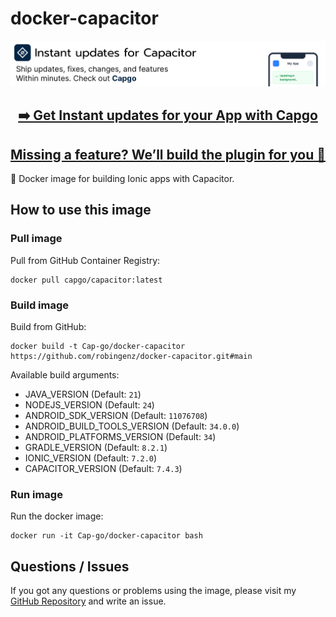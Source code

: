 # docker-capacitor

<a href="https://capgo.app/"><img src='https://raw.githubusercontent.com/Cap-go/capgo/main/assets/capgo_banner.png' alt='Capgo - Instant updates for capacitor'/></a>

<div align="center">
  <h2><a href="https://capgo.app/?ref=plugin"> ➡️ Get Instant updates for your App with Capgo</a></h2>
  <h2><a href="https://capgo.app/consulting/?ref=plugin"> Missing a feature? We’ll build the plugin for you 💪</a></h2>
</div>

🐳 Docker image for building Ionic apps with Capacitor. 

## How to use this image

### Pull image

Pull from GitHub Container Registry:  

```
docker pull capgo/capacitor:latest
```

### Build image

Build from GitHub:  

```
docker build -t Cap-go/docker-capacitor https://github.com/robingenz/docker-capacitor.git#main
```

Available build arguments:  

- JAVA_VERSION (Default: `21`)
- NODEJS_VERSION (Default: `24`)
- ANDROID_SDK_VERSION (Default: `11076708`)
- ANDROID_BUILD_TOOLS_VERSION (Default: `34.0.0`)
- ANDROID_PLATFORMS_VERSION (Default: `34`)
- GRADLE_VERSION (Default: `8.2.1`)
- IONIC_VERSION (Default: `7.2.0`)
- CAPACITOR_VERSION (Default: `7.4.3`)

### Run image

Run the docker image:  

```
docker run -it Cap-go/docker-capacitor bash
```

## Questions / Issues

If you got any questions or problems using the image, please visit my [GitHub Repository](https://github.com/Cap-go/docker-capacitor) and write an issue.
